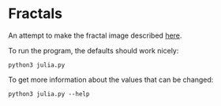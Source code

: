 # Fractals
An attempt to make the fractal image described [here](https://www.reddit.com/r/Python/comments/6r4rb4/a_julia_set_fractal_with_python/).

To run the program, the defaults should work nicely:

    python3 julia.py

To get more information about the values that can be changed:

    python3 julia.py --help
